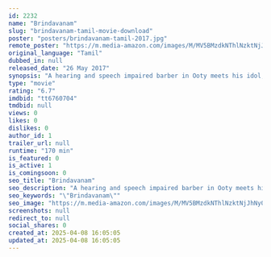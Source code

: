 ```yaml
---
id: 2232
name: "Brindavanam"
slug: "brindavanam-tamil-movie-download"
poster: "posters/brindavanam-tamil-2017.jpg"
remote_poster: "https://m.media-amazon.com/images/M/MV5BMzdkNThlNzktNjJhNy00NDAyLTk5NTgtODA2YTk1MGY0Y2QzXkEyXkFqcGc@._V1_SX300.jpg"
original_language: "Tamil"
dubbed_in: null
released_date: "26 May 2017"
synopsis: "A hearing and speech impaired barber in Ooty meets his idol, actor Vivekh. A poignant friendship develops between the two."
type: "movie"
rating: "6.7"
imdbid: "tt6760704"
tmdbid: null
views: 0
likes: 0
dislikes: 0
author_id: 1
trailer_url: null
runtime: "170 min"
is_featured: 0
is_active: 1
is_comingsoon: 0
seo_title: "Brindavanam"
seo_description: "A hearing and speech impaired barber in Ooty meets his idol, actor Vivekh. A poignant friendship develops between the two."
seo_keywords: "\"Brindavanam\""
seo_image: "https://m.media-amazon.com/images/M/MV5BMzdkNThlNzktNjJhNy00NDAyLTk5NTgtODA2YTk1MGY0Y2QzXkEyXkFqcGc@._V1_SX300.jpg"
screenshots: null
redirect_to: null
social_shares: 0
created_at: 2025-04-08 16:05:05
updated_at: 2025-04-08 16:05:05
---
```


